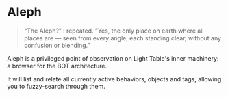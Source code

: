 Aleph
=====
> “The Aleph?” I repeated.
”Yes, the only place on earth where all places are — seen from every angle, each standing clear, without any confusion or blending.”

Aleph is a privileged point of observation on Light Table's inner machinery: a browser for the BOT architecture.

It will list and relate all currently active behaviors, objects and tags, allowing you to fuzzy-search through them. 